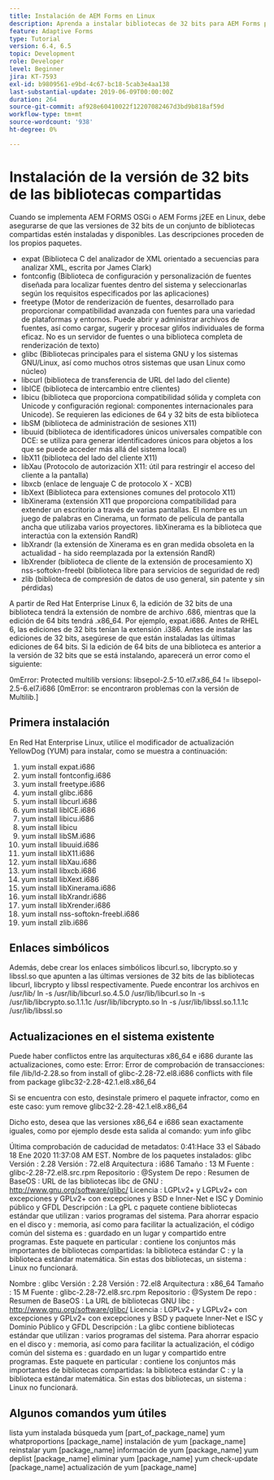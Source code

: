 ```yaml
---
title: Instalación de AEM Forms en Linux
description: Aprenda a instalar bibliotecas de 32 bits para AEM Forms para la instalación de Linux.
feature: Adaptive Forms
type: Tutorial
version: 6.4, 6.5
topic: Development
role: Developer
level: Beginner
jira: KT-7593
exl-id: b9809561-e9bd-4c67-bc18-5cab3e4aa138
last-substantial-update: 2019-06-09T00:00:00Z
duration: 264
source-git-commit: af928e60410022f12207082467d3bd9b818af59d
workflow-type: tm+mt
source-wordcount: '938'
ht-degree: 0%

---
```


# Instalación de la versión de 32 bits de las bibliotecas compartidas

Cuando se implementa AEM FORMS OSGi o AEM Forms j2EE en Linux, debe asegurarse de que las versiones de 32 bits de un conjunto de bibliotecas compartidas estén instaladas y disponibles.  Las descripciones proceden de los propios paquetes.

* expat (Biblioteca C del analizador de XML orientado a secuencias para analizar XML, escrita por James Clark)
* fontconfig (Biblioteca de configuración y personalización de fuentes diseñada para localizar fuentes dentro del sistema y seleccionarlas según los requisitos especificados por las aplicaciones)
* freetype (Motor de renderización de fuentes, desarrollado para proporcionar compatibilidad avanzada con fuentes para una variedad de plataformas y entornos. Puede abrir y administrar archivos de fuentes, así como cargar, sugerir y procesar glifos individuales de forma eficaz. No es un servidor de fuentes o una biblioteca completa de renderización de texto)
* glibc (Bibliotecas principales para el sistema GNU y los sistemas GNU/Linux, así como muchos otros sistemas que usan Linux como núcleo)
* libcurl (biblioteca de transferencia de URL del lado del cliente)
* libICE (biblioteca de intercambio entre clientes)
* libicu (biblioteca que proporciona compatibilidad sólida y completa con Unicode y configuración regional: componentes internacionales para Unicode). Se requieren las ediciones de 64 y 32 bits de esta biblioteca
* libSM (biblioteca de administración de sesiones X11)
* libuuid (biblioteca de identificadores únicos universales compatible con DCE: se utiliza para generar identificadores únicos para objetos a los que se puede acceder más allá del sistema local)
* libX11 (biblioteca del lado del cliente X11)
* libXau (Protocolo de autorización X11: útil para restringir el acceso del cliente a la pantalla)
* libxcb (enlace de lenguaje C de protocolo X - XCB)
* libXext (Biblioteca para extensiones comunes del protocolo X11)
* libXinerama (extensión X11 que proporciona compatibilidad para extender un escritorio a través de varias pantallas. El nombre es un juego de palabras en Cinerama, un formato de película de pantalla ancha que utilizaba varios proyectores. libXinerama es la biblioteca que interactúa con la extensión RandR)
* libXrandr (la extensión de Xinerama es en gran medida obsoleta en la actualidad - ha sido reemplazada por la extensión RandR)
* libXrender (biblioteca de cliente de la extensión de procesamiento X) nss-softokn-freebl (biblioteca libre para servicios de seguridad de red)
* zlib (biblioteca de compresión de datos de uso general, sin patente y sin pérdidas)

A partir de Red Hat Enterprise Linux 6, la edición de 32 bits de una biblioteca tendrá la extensión de nombre de archivo .686, mientras que la edición de 64 bits tendrá .x86_64. Por ejemplo, expat.i686. Antes de RHEL 6, las ediciones de 32 bits tenían la extensión .i386. Antes de instalar las ediciones de 32 bits, asegúrese de que están instaladas las últimas ediciones de 64 bits. Si la edición de 64 bits de una biblioteca es anterior a la versión de 32 bits que se está instalando, aparecerá un error como el siguiente:

0mError: Protected multilib versions: libsepol-2.5-10.el7.x86_64 != libsepol-2.5-6.el7.i686 [0mError: se encontraron problemas con la versión de Multilib.]

## Primera instalación

En Red Hat Enterprise Linux, utilice el modificador de actualización YellowDog (YUM) para instalar, como se muestra a continuación:

1. yum install expat.i686
2. yum install fontconfig.i686
3. yum install freetype.i686
4. yum install glibc.i686
5. yum install libcurl.i686
6. yum install libICE.i686
7. yum install libicu.i686
8. yum install libicu
9. yum install libSM.i686
10. yum install libuuid.i686
11. yum install libX11.i686
12. yum install libXau.i686
13. yum install libxcb.i686
14. yum install libXext.i686
15. yum install libXinerama.i686
16. yum install libXrandr.i686
17. yum install libXrender.i686
18. yum install nss-softokn-freebl.i686
19. yum install zlib.i686

## Enlaces simbólicos

Además, debe crear los enlaces simbólicos libcurl.so, libcrypto.so y libssl.so que apunten a las últimas versiones de 32 bits de las bibliotecas libcurl, libcrypto y libssl respectivamente. Puede encontrar los archivos en /usr/lib/ ln -s /usr/lib/libcurl.so.4.5.0 /usr/lib/libcurl.so ln -s /usr/lib/libcrypto.so.1.1.1c /usr/lib/libcrypto.so ln -s /usr/lib/libssl.so.1.1.1c /usr/lib/libssl.so

## Actualizaciones en el sistema existente

Puede haber conflictos entre las arquitecturas x86_64 e i686 durante las actualizaciones, como este: Error: Error de comprobación de transacciones: file /lib/ld-2.28.so from install of glibc-2.28-72.el8.i686 conflicts with file from package glibc32-2.28-42.1.el8.x86_64

Si se encuentra con esto, desinstale primero el paquete infractor, como en este caso: yum remove glibc32-2.28-42.1.el8.x86_64

Dicho esto, desea que las versiones x86_64 e i686 sean exactamente iguales, como por ejemplo desde esta salida al comando: yum info glibc

Última comprobación de caducidad de metadatos: 0:41:Hace 33 el Sábado 18 Ene 2020 11:37:08 AM EST.
Nombre de los paquetes instalados: glibc Versión : 2.28 Versión : 72.el8 Arquitectura : i686 Tamaño : 13 M Fuente : glibc-2.28-72.el8.src.rpm Repositorio : @System De repo : Resumen de BaseOS : URL de las bibliotecas libc de GNU : http://www.gnu.org/software/glibc/ Licencia : LGPLv2+ y LGPLv2+ con excepciones y GPLv2+ con excepciones y BSD e Inner-Net e ISC y Dominio público y GFDL Descripción : La gPL c paquete contiene bibliotecas estándar que utilizan : varios programas del sistema. Para ahorrar espacio en el disco y : memoria, así como para facilitar la actualización, el código común del sistema es : guardado en un lugar y compartido entre programas. Este paquete en particular : contiene los conjuntos más importantes de bibliotecas compartidas: la biblioteca estándar C : y la biblioteca estándar matemática. Sin estas dos bibliotecas, un sistema : Linux no funcionará.

Nombre : glibc Versión : 2.28 Versión : 72.el8 Arquitectura : x86_64 Tamaño : 15 M Fuente : glibc-2.28-72.el8.src.rpm Repositorio : @System De repo : Resumen de BaseOS : La URL de bibliotecas GNU libc : http://www.gnu.org/software/glibc/ Licencia : LGPLv2+ y LGPLv2+ con excepciones y GPLv2+ con excepciones y BSD y paquete Inner-Net e ISC y Dominio Público y GFDL Descripción : La glibc contiene bibliotecas estándar que utilizan : varios programas del sistema. Para ahorrar espacio en el disco y : memoria, así como para facilitar la actualización, el código común del sistema es : guardado en un lugar y compartido entre programas. Este paquete en particular : contiene los conjuntos más importantes de bibliotecas compartidas: la biblioteca estándar C : y la biblioteca estándar matemática. Sin estas dos bibliotecas, un sistema : Linux no funcionará.

## Algunos comandos yum útiles

lista yum instalada búsqueda yum [part_of_package_name]
yum whatproportions [package_name]
instalación de yum [package_name]
reinstalar yum [package_name]
información de yum [package_name]
yum deplist [package_name]
eliminar yum [package_name]
yum check-update [package_name]
actualización de yum [package_name]
